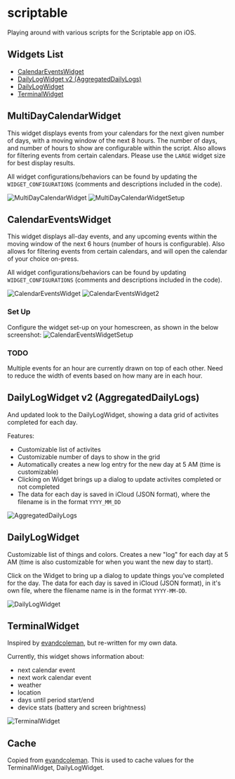 # scriptable
Playing around with various scripts for the Scriptable app on iOS.

## Widgets List
- [CalendarEventsWidget](https://github.com/yaylinda/scriptable#calendareventswidget)
- [DailyLogWidget v2 (AggregatedDailyLogs)](https://github.com/yaylinda/scriptable#dailylogwidget-v2-aggregateddailylogs)
- [DailyLogWidget](https://github.com/yaylinda/scriptable#dailylogwidget)
- [TerminalWidget](https://github.com/yaylinda/scriptable#terminalwidget)

## MultiDayCalendarWidget
This widget displays events from your calendars for the next given number of days, with a moving window of the next 8 hours. The number of days, and number of hours to show are configurable within the script. Also allows for filtering events from certain calendars. Please use the `LARGE` widget size for best display results. 

All widget configurations/behaviors can be found by updating the `WIDGET_CONFIGURATIONS` (comments and descriptions included in the code).

![MultiDayCalendarWidget](/images/MultiDayCalendarWidget.png)
![MultiDayCalendarWidgetSetup](/images/MultiDayCalendarWidgetSetup.png)

## CalendarEventsWidget
This widget displays all-day events, and any upcoming events within the moving window of the next 6 hours (number of hours is configurable). Also allows for filtering events from certain calendars, and will open the calendar of your choice on-press. 

All widget configurations/behaviors can be found by updating `WIDGET_CONFIGURATIONS` (comments and descriptions included in the code).

![CalendarEventsWidget](/images/CalendarEventsWidget.png)
![CalendarEventsWidget2](/images/CalendarEventsWidget2.png)

### Set Up
Configure the widget set-up on your homescreen, as shown in the below screenshot: 
![CalendarEventsWidgetSetup](/images/CalendarEventsWidgetSetup.png)

### TODO
Multiple events for an hour are currently drawn on top of each other. Need to reduce the width of events based on how many are in each hour.

## DailyLogWidget v2 (AggregatedDailyLogs)
And updated look to the DailyLogWidget, showing a data grid of activites completed for each day.

Features:
- Customizable list of activites
- Customizable number of days to show in the grid
- Automatically creates a new log entry for the new day at 5 AM (time is customizable)
- Clicking on Widget brings up a dialog to update activites completed or not completed
- The data for each day is saved in iCloud (JSON format), where the filename is in the format `YYYY_MM_DD`

![AggregatedDailyLogs](/images/AggregatedDailyLogs.png)

## DailyLogWidget
Customizable list of things and colors. Creates a new "log" for each day at 5 AM (time is also customizable for when you want the new day to start). 

Click on the Widget to bring up a dialog to update things you've completed for the day. The data for each day is saved in iCloud (JSON format), in it's own file, where the filename name is in the format `YYYY-MM-DD`.

![DailyLogWidget](/images/DailyLogWidgetPreview.gif)

## TerminalWidget
Inspired by [evandcoleman](https://github.com/evandcoleman/scriptable), but re-written for my own data.

Currently, this widget shows information about:
- next calendar event
- next work calendar event
- weather
- location
- days until period start/end
- device stats (battery and screen brightness)

![TerminalWidget](/images/TerminalWidget.png)

## Cache
Copied from [evandcoleman](https://github.com/evandcoleman/scriptable/blob/main/scripts/cache.js). This is used to cache values for the TerminalWidget, DailyLogWidget.
